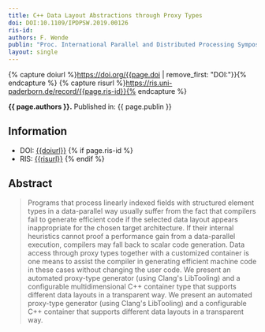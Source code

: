 ```yaml
---
title: C++ Data Layout Abstractions through Proxy Types
doi: DOI:10.1109/IPDPSW.2019.00126
ris-id: 
authors: F. Wende
publin: "Proc. International Parallel and Distributed Processing Symposium Workshops (IPDPSW), Int. Workshop on Automatic Performance Tunings (iWAPT). 2019, pages 758–766"
layout: single
---
```

<!-- Leave as is, let Jekyll do the work. -->
{% capture doiurl %}https://doi.org/{{page.doi | remove_first: "DOI:"}}{% endcapture %}
{% capture risurl %}https://ris.uni-paderborn.de/record/{{page.ris-id}}{% endcapture %}

<html><p><b>{{ page.authors }}.</b> Published in: {{ page.publin }}</p></html>

## Information

* DOI: <a href="{{doiurl}}">{{doiurl}}</a>
{% if page.ris-id %}
* RIS: <a href="{{risurl}}">{{risurl}}</a>
{% endif %}
<!-- Change abstract -->
## Abstract
>Programs that process linearly indexed fields with structured element types in a data-parallel way usually suffer from the fact that compilers fail to generate efficient code if the selected data layout appears inappropriate for the chosen target architecture. If their internal heuristics cannot proof a performance gain from a data-parallel execution, compilers may fall back to scalar code generation. Data access through proxy types together with a customized container is one means to assist the compiler in generating efficient machine code in these cases without changing the user code. We present an automated proxy-type generator (using Clang's LibTooling) and a configurable multidimensional C++ container type that supports different data layouts in a transparent way. We present an automated proxy-type generator (using Clang's LibTooling) and a configurable C++ container that supports different data layouts in a transparent way.
